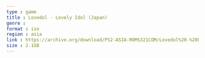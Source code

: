 ```yaml
---
type : game
title : Lovedol - Lovely Idol (Japan)
genre : 
format : iso
region : asia
link : https://archive.org/download/PS2-ASIA-ROMS321COM/Lovedol%20-%20Lovely%20Idol%20%28Japan%29.7z
size : 2.1GB
---
```


